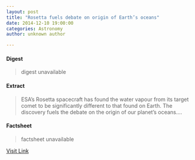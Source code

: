 ```yaml
---
layout: post
title: "Rosetta fuels debate on origin of Earth’s oceans"
date: 2014-12-10 19:00:00
categories: Astronomy
author: unknown author

---
```



#### Digest
>digest unavailable

#### Extract
>ESA’s Rosetta spacecraft has found the water vapour from its target comet to be significantly different to that found on Earth. The discovery fuels the debate on the origin of our planet’s oceans....

#### Factsheet
>factsheet unavailable

[Visit Link](http://www.esa.int/Our_Activities/Space_Science/Rosetta/Rosetta_fuels_debate_on_origin_of_Earth_s_oceans)


